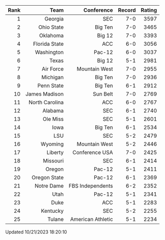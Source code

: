 | Rank  | Team                 | Conference           | Record   | Rating |
| ---:  | ---:                 | ---:                 | ---:     | ---:   |
| 1     | Georgia              | SEC                  | 7-0      | 3597   |
| 2     | Ohio State           | Big Ten              | 7-0      | 3465   |
| 3     | Oklahoma             | Big 12               | 7-0      | 3393   |
| 4     | Florida State        | ACC                  | 6-0      | 3056   |
| 5     | Washington           | Pac-12               | 6-0      | 3037   |
| 6     | Texas                | Big 12               | 5-1      | 2981   |
| 7     | Air Force            | Mountain West        | 7-0      | 2955   |
| 8     | Michigan             | Big Ten              | 7-0      | 2936   |
| 9     | Penn State           | Big Ten              | 6-1      | 2912   |
| 10    | James Madison        | Sun Belt             | 7-0      | 2769   |
| 11    | North Carolina       | ACC                  | 6-0      | 2767   |
| 12    | Alabama              | SEC                  | 6-1      | 2740   |
| 13    | Ole Miss             | SEC                  | 5-1      | 2601   |
| 14    | Iowa                 | Big Ten              | 6-1      | 2534   |
| 15    | LSU                  | SEC                  | 5-2      | 2479   |
| 16    | Wyoming              | Mountain West        | 5-2      | 2446   |
| 17    | Liberty              | Conference USA       | 7-0      | 2425   |
| 18    | Missouri             | SEC                  | 6-1      | 2414   |
| 19    | Oregon               | Pac-12               | 5-1      | 2411   |
| 20    | Oregon State         | Pac-12               | 6-1      | 2369   |
| 21    | Notre Dame           | FBS Independents     | 6-2      | 2352   |
| 22    | Utah                 | Pac-12               | 5-1      | 2341   |
| 23    | Duke                 | ACC                  | 5-1      | 2283   |
| 24    | Kentucky             | SEC                  | 5-2      | 2255   |
| 25    | Tulane               | American Athletic    | 5-1      | 2234   |

Updated 10/21/2023 18:20:10

